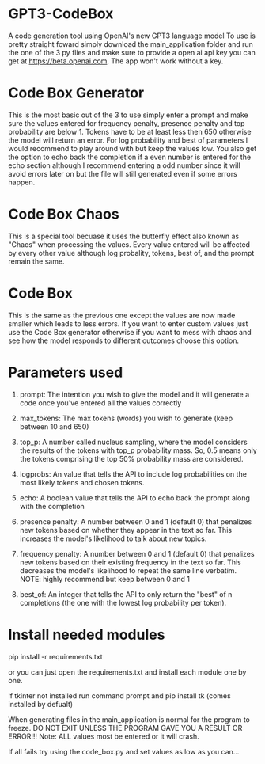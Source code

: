 # GPT3-CodeBox
A code generation tool using OpenAI's new GPT3 language model 
To use is pretty straight foward simply download the main_application 
folder and run the one of the 3 py flies and make sure to provide a open ai api key
you can get at https://beta.openai.com. The app won't work without a key.

# Code Box Generator 
This is the most basic out of the 3 to use simply enter a prompt 
and make sure the values entered for frequency penalty, presence penalty
and top probability are below 1. Tokens have to be at least less then 650
otherwise the model will return an error. For log probability and best of 
parameters I would recommend to play around with but keep the values low.
You also get the option to echo back the completion if a even number is entered
for the echo section although I recommend entering a odd number since 
it will avoid errors later on but the file will still generated even if some errors happen.

# Code Box Chaos
This is a special tool becuase it uses the butterfly effect
also known as "Chaos" when processing the values. Every value entered will
be affected by every other value although log probality, tokens, best of, and 
the prompt remain the same.

# Code Box
This is the same as the previous one except the values are now
made smaller which leads to less errors. If you want to enter custom values
just use the Code Box generator otherwise if you want to mess with chaos and
see how the model responds to different outcomes choose this option.

# Parameters used

1.	prompt: The intention you wish to give the model and it will generate a code once you've entered all the values correctly

2.	max_tokens: The max tokens (words) you wish to generate (keep between 10 and 650)

3.	top_p: A number called nucleus sampling, where the model considers the results of the tokens with top_p probability mass. So, 0.5 means only the tokens comprising the top 50% probability mass are considered. 

4.	logprobs: An value that tells the API to include log probabilities on the most likely tokens and chosen tokens.

5.	echo: A boolean value that tells the API to echo back the prompt along with the completion

6.	presence penalty: A number between 0 and 1 (default 0) that penalizes new tokens based on whether they appear in the text so far. This increases the model's likelihood to talk about new topics.

7.	frequency penalty: A number between 0 and 1 (default 0) that penalizes new tokens based on their existing frequency in the text so far. This decreases the model's likelihood to repeat the same line verbatim. NOTE: highly recommend but keep between 0 and 1

8.	best_of: An integer that tells the API to only return the "best" of n completions (the one with the lowest log probability per token). 

# Install needed modules
pip install -r requirements.txt

or you can just open the requirements.txt and install each module one by one.

if tkinter not installed run command prompt and pip install tk (comes installed by defualt)

When generating files in the main_application is normal for the program to freeze. DO NOT EXIT UNLESS THE PROGRAM GAVE YOU A RESULT OR ERROR!!! Note: ALL values most be entered or it will crash.

If all fails try using the code_box.py and set values as low as you can...
